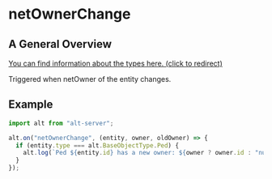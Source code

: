 # netOwnerChange

## A General Overview

<a href="https://docs.altv.mp/js/api/alt-server.IServerEvent.html#_altmp_altv_types_alt_server_IServerEvent_netOwnerChange" target="_blank"> You can find information about the types here. (click to redirect) </a>

Triggered when netOwner of the entity changes.

## Example

```js
import alt from "alt-server";

alt.on("netOwnerChange", (entity, owner, oldOwner) => {
  if (entity.type === alt.BaseObjectType.Ped) {
    alt.log(`Ped ${entity.id} has a new owner: ${owner ? owner.id : "null"}, old owner: ${oldOwner ? oldOwner.id : "null"}`);
  }
});
```
